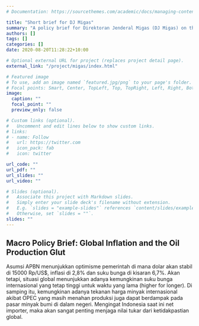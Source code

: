 ```yaml
---
# Documentation: https://sourcethemes.com/academic/docs/managing-content/

title: "Short brief for DJ Migas"
summary: "A policy brief for Direktoran Jenderal Migas (DJ Migas) on the impact of global uncertainty and inflation on the Indonesian crude oil sector. Written in Bahasa Indonesia"
authors: []
tags: []
categories: []
date: 2020-08-20T11:28:22+10:00

# Optional external URL for project (replaces project detail page).
external_link: "/project/migas/index.html"

# Featured image
# To use, add an image named `featured.jpg/png` to your page's folder.
# Focal points: Smart, Center, TopLeft, Top, TopRight, Left, Right, BottomLeft, Bottom, BottomRight.
image:
  caption: ""
  focal_point: ""
  preview_only: false

# Custom links (optional).
#   Uncomment and edit lines below to show custom links.
# links:
# - name: Follow
#   url: https://twitter.com
#   icon_pack: fab
#   icon: twitter

url_code: ""
url_pdf: ""
url_slides: ""
url_video: ""

# Slides (optional).
#   Associate this project with Markdown slides.
#   Simply enter your slide deck's filename without extension.
#   E.g. `slides = "example-slides"` references `content/slides/example-slides.md`.
#   Otherwise, set `slides = ""`.
slides: ""
---
```


## Macro Policy Brief: Global Inflation and the Oil Production Glut

Asumsi APBN menunjukkan optimisme pemerintah di mana dolar akan stabil di 15000 Rp/US$, inflasi di 2,8% dan suku bunga di kisaran 6,7%. Akan tetapi, situasi global menunjukkan adanya kemungkinan suku bunga internasional yang tetap tinggi untuk waktu yang lama (higher for longer). Di samping itu, kemungkinan adanya tekanan harga minyak internasional akibat OPEC yang masih menahan produksi juga dapat berdampak pada pasar minyak bumi di dalam negeri. Mengingat Indonesia saat ini net importer, maka akan sangat penting menjaga nilai tukar dari ketidakpastian global.